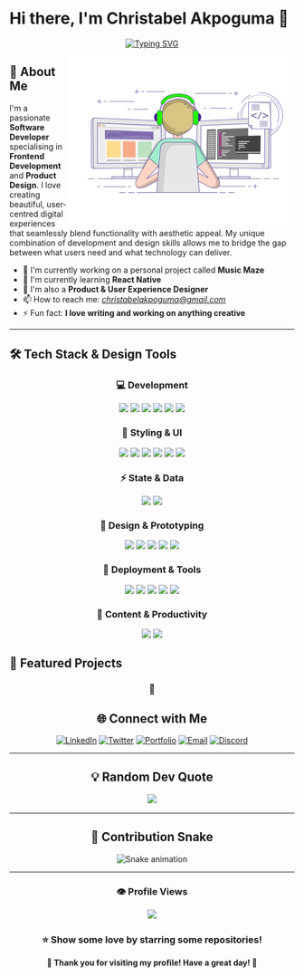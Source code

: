 # Hi there, I'm Christabel Akpoguma 👋

<div align="center">
  
[![Typing SVG](https://readme-typing-svg.herokuapp.com?font=Fira+Code&weight=500&size=30&pause=1000&color=36BCF7&center=true&vCenter=true&width=600&lines=Full+Stack+Developer;Open+Source+Enthusiast;Always+Learning+New+Things;Building+Amazing+Projects)](https://git.io/typing-svg)

</div>

<img align="right" alt="Coding" width="400" src="https://raw.githubusercontent.com/devSouvik/devSouvik/master/gif3.gif">

## 🚀 About Me

I'm a passionate **Software Developer** specialising in **Frontend Development** and **Product Design**. I love creating beautiful, user-centred digital experiences that seamlessly blend functionality with aesthetic appeal. My unique combination of development and design skills allows me to bridge the gap between what users need and what technology can deliver.

- 🔭 I'm currently working on a personal project called **Music Maze**
- 🌱 I'm currently learning **React Native**
- 🎨 I'm also a **Product & User Experience Designer**
- 📫 How to reach me: *christabelakpoguma@gmail.com*
- ⚡ Fun fact: **I love writing and working on anything creative**

---

## 🛠️ Tech Stack & Design Tools

<div align="center">

### 💻 Development
<p>
  <img src="https://img.shields.io/badge/JavaScript-000000?style=flat-square&logo=javascript&logoColor=white"/>
  <img src="https://img.shields.io/badge/TypeScript-000000?style=flat-square&logo=typescript&logoColor=white"/>
  <img src="https://img.shields.io/badge/React-000000?style=flat-square&logo=react&logoColor=white"/>
  <img src="https://img.shields.io/badge/Next.js-000000?style=flat-square&logo=next.js&logoColor=white"/>
  <img src="https://img.shields.io/badge/React_Native-000000?style=flat-square&logo=react&logoColor=white"/>
  <img src="https://img.shields.io/badge/Vue.js-000000?style=flat-square&logo=vuedotjs&logoColor=white"/>
</p>

### 🎨 Styling & UI
<p>
  <img src="https://img.shields.io/badge/TailwindCSS-000000?style=flat-square&logo=tailwind-css&logoColor=white"/>
  <img src="https://img.shields.io/badge/Material_UI-000000?style=flat-square&logo=mui&logoColor=white"/>
  <img src="https://img.shields.io/badge/Ant_Design-000000?style=flat-square&logo=ant-design&logoColor=white"/>
  <img src="https://img.shields.io/badge/shadcn/ui-000000?style=flat-square&logo=shadcnui&logoColor=white"/>
  <img src="https://img.shields.io/badge/CSS3-000000?style=flat-square&logo=css3&logoColor=white"/>
  <img src="https://img.shields.io/badge/HTML5-000000?style=flat-square&logo=html5&logoColor=white"/>
</p>

### ⚡ State & Data
<p>
  <img src="https://img.shields.io/badge/Redux_Toolkit-000000?style=flat-square&logo=redux&logoColor=white"/>
  <img src="https://img.shields.io/badge/React_Query-000000?style=flat-square&logo=react-query&logoColor=white"/>
</p>

### 🎨 Design & Prototyping
<p>
  <img src="https://img.shields.io/badge/Figma-000000?style=flat-square&logo=figma&logoColor=white"/>
  <img src="https://img.shields.io/badge/FigJam-000000?style=flat-square&logo=figma&logoColor=white"/>
  <img src="https://img.shields.io/badge/Whimsical-000000?style=flat-square&logo=whimsical&logoColor=white"/>
  <img src="https://img.shields.io/badge/Photoshop-000000?style=flat-square&logo=adobe-photoshop&logoColor=white"/>
  <img src="https://img.shields.io/badge/Illustrator-000000?style=flat-square&logo=adobe-illustrator&logoColor=white"/>
</p>

### 🚀 Deployment & Tools
<p>
  <img src="https://img.shields.io/badge/Vercel-000000?style=flat-square&logo=vercel&logoColor=white"/>
  <img src="https://img.shields.io/badge/Netlify-000000?style=flat-square&logo=netlify&logoColor=white"/>
  <img src="https://img.shields.io/badge/Azure-000000?style=flat-square&logo=microsoftazure&logoColor=white"/>
  <img src="https://img.shields.io/badge/Git-000000?style=flat-square&logo=git&logoColor=white"/>
  <img src="https://img.shields.io/badge/Postman-000000?style=flat-square&logo=postman&logoColor=white"/>
</p>

### 📝 Content & Productivity
<p>
  <img src="https://img.shields.io/badge/WordPress-000000?style=flat-square&logo=wordpress&logoColor=white"/>
  <img src="https://img.shields.io/badge/Notion-000000?style=flat-square&logo=notion&logoColor=white"/>
</p>

</div>


## 🚀 Featured Projects

<div align="center">

### 🌟

## 🌐 Connect with Me

<div align="center">

[![LinkedIn](https://img.shields.io/badge/LinkedIn-0077B5?style=for-the-badge&logo=linkedin&logoColor=white)](https://linkedin.com/in/yourprofile)
[![Twitter](https://img.shields.io/badge/Twitter-1DA1F2?style=for-the-badge&logo=twitter&logoColor=white)](https://twitter.com/yourhandle)
[![Portfolio](https://img.shields.io/badge/Portfolio-FF5722?style=for-the-badge&logo=google-chrome&logoColor=white)](https://yourportfolio.com)
[![Email](https://img.shields.io/badge/Email-D14836?style=for-the-badge&logo=gmail&logoColor=white)](mailto:your.email@example.com)
[![Discord](https://img.shields.io/badge/Discord-7289DA?style=for-the-badge&logo=discord&logoColor=white)](https://discord.gg/yourdiscord)

</div>

---

## 💡 Random Dev Quote

<div align="center">
  
![](https://quotes-github-readme.vercel.app/api?type=horizontal&theme=tokyonight)

</div>

---

## 🐍 Contribution Snake

<div align="center">
  
![Snake animation](https://raw.githubusercontent.com/YourGitHubUsername/YourGitHubUsername/output/github-contribution-grid-snake-dark.svg)

</div>

---

<div align="center">
  
### 👁️ Profile Views
![](https://komarev.com/ghpvc/?username=YourGitHubUsername&color=blueviolet&style=for-the-badge)

### ⭐ Show some love by starring some repositories!

**💖 Thank you for visiting my profile! Have a great day! 💖**

</div>
